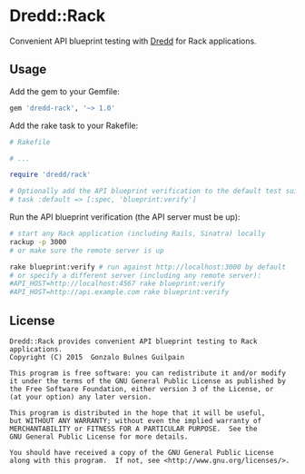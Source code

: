 Dredd::Rack
===========

Convenient API blueprint testing with [Dredd][dredd] for Rack applications.

  [dredd]: https://github.com/apiaryio/dredd

Usage
-----

Add the gem to your Gemfile:

```ruby
gem 'dredd-rack', '~> 1.0'
```

Add the rake task to your Rakefile:

```ruby
# Rakefile

# ...

require 'dredd/rack'

# Optionally add the API blueprint verification to the default test suite
# task :default => [:spec, 'blueprint:verify']
```

Run the API blueprint verification (the API server must be up):

```bash
# start any Rack application (including Rails, Sinatra) locally
rackup -p 3000
# or make sure the remote server is up

rake blueprint:verify # run against http://localhost:3000 by default
# or specify a different server (including any remote server):
#API_HOST=http://localhost:4567 rake blueprint:verify
#API_HOST=http://api.example.com rake blueprint:verify
```

License
-------

    Dredd::Rack provides convenient API blueprint testing to Rack applications.
    Copyright (C) 2015  Gonzalo Bulnes Guilpain

    This program is free software: you can redistribute it and/or modify
    it under the terms of the GNU General Public License as published by
    the Free Software Foundation, either version 3 of the License, or
    (at your option) any later version.

    This program is distributed in the hope that it will be useful,
    but WITHOUT ANY WARRANTY; without even the implied warranty of
    MERCHANTABILITY or FITNESS FOR A PARTICULAR PURPOSE.  See the
    GNU General Public License for more details.

    You should have received a copy of the GNU General Public License
    along with this program.  If not, see <http://www.gnu.org/licenses/>.
